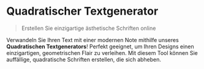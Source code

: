 # Quadratischer Textgenerator

> Erstellen Sie einzigartige ästhetische Schriften online

Verwandeln Sie Ihren Text mit einer modernen Note mithilfe unseres **Quadratischen Textgenerators**! Perfekt geeignet, um Ihren Designs einen einzigartigen, geometrischen Flair zu verleihen. Mit diesem Tool können Sie auffällige, quadratische Schriften erstellen, die sich abheben.